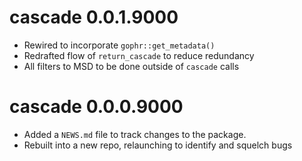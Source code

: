 # cascade 0.0.1.9000

* Rewired to incorporate `gophr::get_metadata()`
* Redrafted flow of `return_cascade` to reduce redundancy
* All filters to MSD to be done outside of `cascade` calls

# cascade 0.0.0.9000

* Added a `NEWS.md` file to track changes to the package.
* Rebuilt into a new repo, relaunching to identify and squelch bugs
